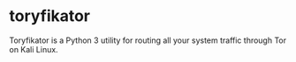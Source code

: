 # toryfikator
Toryfikator is a Python 3 utility for routing all your system traffic through Tor on Kali Linux.
